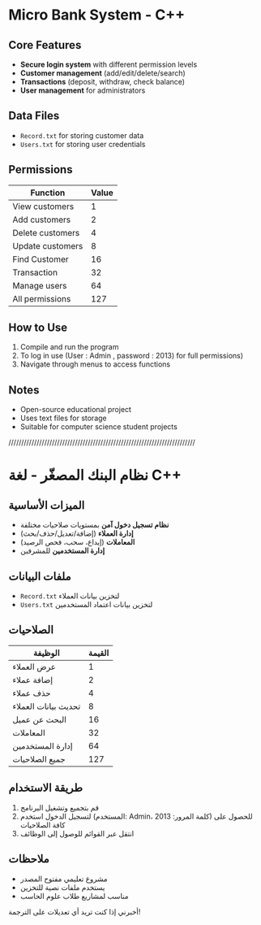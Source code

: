# Micro Bank System - C++  

## Core Features  
- **Secure login system** with different permission levels  
- **Customer management** (add/edit/delete/search)  
- **Transactions** (deposit, withdraw, check balance)  
- **User management** for administrators  

## Data Files  
- `Record.txt` for storing customer data  
- `Users.txt` for storing user credentials  

## Permissions  
| Function         | Value |  
|------------------|-------|  
| View customers   | 1     |  
| Add customers    | 2     |  
| Delete customers | 4     |  
| Update customers | 8     | 
| Find Customer    | 16    |
| Transaction      | 32    |
| Manage users     | 64    |
| All permissions  | 127   |  

## How to Use  
1. Compile and run the program  
2. To log in use (User : Admin , password : 2013) for full permissions)  
3. Navigate through menus to access functions  

## Notes  
- Open-source educational project  
- Uses text files for storage  
- Suitable for computer science student projects  

/////////////////////////////////////////////////////////////////////////

# نظام البنك المصغّر - لغة C++  

## الميزات الأساسية  
- **نظام تسجيل دخول آمن** بمستويات صلاحيات مختلفة  
- **إدارة العملاء** (إضافة/تعديل/حذف/بحث)  
- **المعاملات** (إيداع، سحب، فحص الرصيد)  
- **إدارة المستخدمين** للمشرفين  

## ملفات البيانات  
- `Record.txt` لتخزين بيانات العملاء  
- `Users.txt` لتخزين بيانات اعتماد المستخدمين  

## الصلاحيات  
| الوظيفة         | القيمة |  
|------------------|-------|  
| عرض العملاء     | 1     |  
| إضافة عملاء      | 2     |  
| حذف عملاء       | 4     |  
| تحديث بيانات العملاء | 8     |  
| البحث عن عميل   | 16    |  
| المعاملات       | 32    |  
| إدارة المستخدمين | 64    |  
| جميع الصلاحيات   | 127   |  

## طريقة الاستخدام  
1. قم بتجميع وتشغيل البرنامج  
2. لتسجيل الدخول استخدم (المستخدم: Admin، كلمة المرور: 2013) للحصول على كافة الصلاحيات  
3. انتقل عبر القوائم للوصول إلى الوظائف  

## ملاحظات  
- مشروع تعليمي مفتوح المصدر  
- يستخدم ملفات نصية للتخزين  
- مناسب لمشاريع طلاب علوم الحاسب  

أخبرني إذا كنت تريد أي تعديلات على الترجمة!
